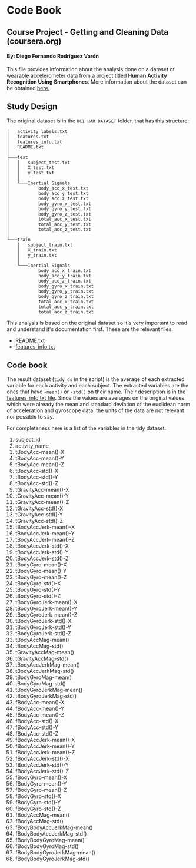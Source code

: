 # Code Book
## Course Project - Getting and Cleaning Data (coursera.org) 
#### By: Diego Fernando Rodríguez Varón

This file provides information about the analysis done on a dataset of wearable 
accelerometer data from a project titled __Human Activity Recognition Using 
Smartphones__. More information about the dataset can be obtained [here.](http://archive.ics.uci.edu/ml/datasets/Human+Activity+Recognition+Using+Smartphones)

## Study Design 

The original dataset is in the `UCI HAR DATASET` folder, that has this 
structure:
```
│   activity_labels.txt
│   features.txt
│   features_info.txt
│   README.txt
│
├───test
│   │   subject_test.txt
│   │   X_test.txt
│   │   y_test.txt
│   │
│   └───Inertial Signals
│           body_acc_x_test.txt
│           body_acc_y_test.txt
│           body_acc_z_test.txt
│           body_gyro_x_test.txt
│           body_gyro_y_test.txt
│           body_gyro_z_test.txt
│           total_acc_x_test.txt
│           total_acc_y_test.txt
│           total_acc_z_test.txt
│
└───train
    │   subject_train.txt
    │   X_train.txt
    │   y_train.txt
    │
    └───Inertial Signals
            body_acc_x_train.txt
            body_acc_y_train.txt
            body_acc_z_train.txt
            body_gyro_x_train.txt
            body_gyro_y_train.txt
            body_gyro_z_train.txt
            total_acc_x_train.txt
            total_acc_y_train.txt
            total_acc_z_train.txt
```
This analysis is based on the original dataset so it's very important to 
read and understand it's documentation first. These are the relevant files:
- [README.txt](UCI&#32;HAR&#32;Dataset/README.txt)
- [features_info.txt](UCI&#32;HAR&#32;Dataset/features_info.txt)

## Code book

The result dataset (`tidy_ds` in the script) is the average of each extracted 
variable for each activity and each subject. The extracted variables are the 
ones that have `-mean()` or `-std()` on their name. Their description is in the 
[features_info.txt file](UCI&#32;HAR&#32;Dataset/features_info.txt). Since the 
values are averages on 
the  original values which were already the mean and standard deviation of the
euclidean norm of acceleration and gyroscope data, the units of the data are not
relevant nor possible to say.

For completeness here is a list of the variables in the tidy dataset:

1. subject_id
1. activity_name
1. tBodyAcc-mean()-X
1. tBodyAcc-mean()-Y
1. tBodyAcc-mean()-Z
1. tBodyAcc-std()-X
1. tBodyAcc-std()-Y
1. tBodyAcc-std()-Z
1. tGravityAcc-mean()-X
1. tGravityAcc-mean()-Y
1. tGravityAcc-mean()-Z
1. tGravityAcc-std()-X
1. tGravityAcc-std()-Y
1. tGravityAcc-std()-Z
1. tBodyAccJerk-mean()-X
1. tBodyAccJerk-mean()-Y
1. tBodyAccJerk-mean()-Z
1. tBodyAccJerk-std()-X
1. tBodyAccJerk-std()-Y
1. tBodyAccJerk-std()-Z
1. tBodyGyro-mean()-X
1. tBodyGyro-mean()-Y
1. tBodyGyro-mean()-Z
1. tBodyGyro-std()-X
1. tBodyGyro-std()-Y
1. tBodyGyro-std()-Z
1. tBodyGyroJerk-mean()-X
1. tBodyGyroJerk-mean()-Y
1. tBodyGyroJerk-mean()-Z
1. tBodyGyroJerk-std()-X
1. tBodyGyroJerk-std()-Y
1. tBodyGyroJerk-std()-Z
1. tBodyAccMag-mean()
1. tBodyAccMag-std()
1. tGravityAccMag-mean()
1. tGravityAccMag-std()
1. tBodyAccJerkMag-mean()
1. tBodyAccJerkMag-std()
1. tBodyGyroMag-mean()
1. tBodyGyroMag-std()
1. tBodyGyroJerkMag-mean()
1. tBodyGyroJerkMag-std()
1. fBodyAcc-mean()-X
1. fBodyAcc-mean()-Y
1. fBodyAcc-mean()-Z
1. fBodyAcc-std()-X
1. fBodyAcc-std()-Y
1. fBodyAcc-std()-Z
1. fBodyAccJerk-mean()-X
1. fBodyAccJerk-mean()-Y
1. fBodyAccJerk-mean()-Z
1. fBodyAccJerk-std()-X
1. fBodyAccJerk-std()-Y
1. fBodyAccJerk-std()-Z
1. fBodyGyro-mean()-X
1. fBodyGyro-mean()-Y
1. fBodyGyro-mean()-Z
1. fBodyGyro-std()-X
1. fBodyGyro-std()-Y
1. fBodyGyro-std()-Z
1. fBodyAccMag-mean()
1. fBodyAccMag-std()
1. fBodyBodyAccJerkMag-mean()
1. fBodyBodyAccJerkMag-std()
1. fBodyBodyGyroMag-mean()
1. fBodyBodyGyroMag-std()
1. fBodyBodyGyroJerkMag-mean()
1. fBodyBodyGyroJerkMag-std()